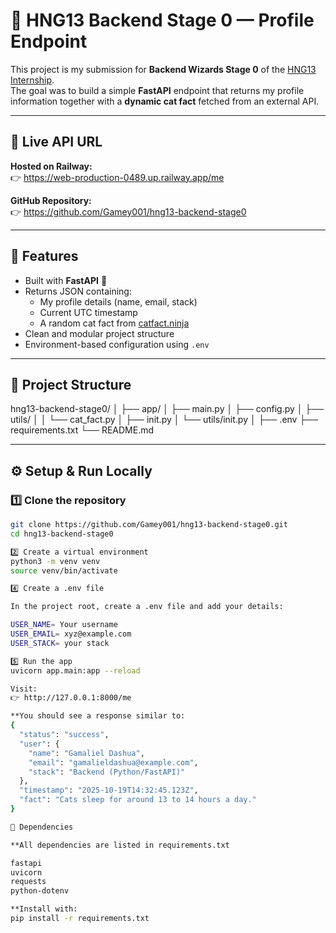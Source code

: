 # 🚀 HNG13 Backend Stage 0 — Profile Endpoint

This project is my submission for **Backend Wizards Stage 0** of the [HNG13 Internship](https://hng.tech/).  
The goal was to build a simple **FastAPI** endpoint that returns my profile information together with a **dynamic cat fact** fetched from an external API.

---

## 🔗 Live API URL
**Hosted on Railway:**  
👉 https://web-production-0489.up.railway.app/me  

**GitHub Repository:**  
👉 https://github.com/Gamey001/hng13-backend-stage0

---

## 🧠 Features
- Built with **FastAPI** 🐍  
- Returns JSON containing:
  - My profile details (name, email, stack)
  - Current UTC timestamp
  - A random cat fact from [catfact.ninja](https://catfact.ninja)
- Clean and modular project structure  
- Environment-based configuration using `.env`

---

## 📁 Project Structure

hng13-backend-stage0/
│
├── app/
│ ├── main.py
│ ├── config.py
│ ├── utils/
│ │ └── cat_fact.py
│ ├── init.py
│ └── utils/init.py
│
├── .env
├── requirements.txt
└── README.md


---

## ⚙️ Setup & Run Locally

### 1️⃣ Clone the repository
```bash
git clone https://github.com/Gamey001/hng13-backend-stage0.git
cd hng13-backend-stage0

2️⃣ Create a virtual environment
python3 -m venv venv
source venv/bin/activate

4️⃣ Create a .env file

In the project root, create a .env file and add your details:

USER_NAME= Your username
USER_EMAIL= xyz@example.com
USER_STACK= your stack

5️⃣ Run the app
uvicorn app.main:app --reload

Visit:
👉 http://127.0.0.1:8000/me

**You should see a response similar to:
{
  "status": "success",
  "user": {
    "name": "Gamaliel Dashua",
    "email": "gamalieldashua@example.com",
    "stack": "Backend (Python/FastAPI)"
  },
  "timestamp": "2025-10-19T14:32:45.123Z",
  "fact": "Cats sleep for around 13 to 14 hours a day."
}

🧩 Dependencies

**All dependencies are listed in requirements.txt

fastapi
uvicorn
requests
python-dotenv

**Install with:
pip install -r requirements.txt
